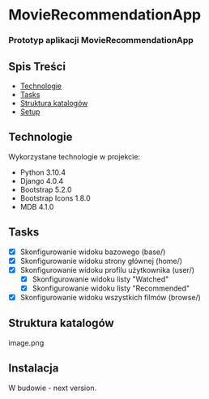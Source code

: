 # MovieRecommendationApp
### Prototyp aplikacji MovieRecommendationApp


## Spis Treści
* [Technologie](#technologie)
* [Tasks](#tasks)
* [Struktura katalogów](#struktura-katalogów)
* [Setup](#Setup)


## Technologie
Wykorzystane technologie w projekcie:
- Python 3.10.4
- Django 4.0.4
- Bootstrap 5.2.0
- Bootstrap Icons 1.8.0
- MDB 4.1.0

## Tasks
- [x] Skonfigurowanie widoku bazowego (base/)
- [x] Skonfigurowanie widoku strony głównej (home/)
- [x] Skonfigurowanie widoku profilu użytkownika (user/)
    - [x] Skonfigurowanie widoku listy "Watched"
    - [x] Skonfigurowanie widoku listy "Recommended"
- [x] Skonfigurowanie widoku wszystkich filmów (browse/)

## Struktura katalogów
image.png

## Instalacja 
W budowie - next version.